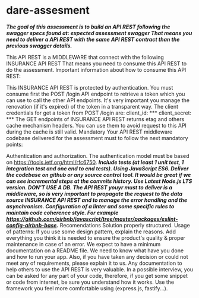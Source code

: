 # dare-assesment
***The goal of this assessment is to build an API REST following the swagger specs found at: expected assessment swagger That means you need to deliver a API REST with the same API REST contract than the previous swagger details.***

This API REST is a MIDDLEWARE that connect with the following INSURANCE API REST That means you need to consume this API REST to do the assessment. Important information about how to consume this API REST:

This INSURANCE API REST is protected by authentication. You must consume first the POST /login API endpoint to retrieve a token which you can use to call the other API endpoints. It's very important you manage the renovation (if it's expired) of the token in a transparent way. The client credentials for get a token from POST /login are:
client_id: ***
client_secret: ***
The GET endpoints of INSURANCE API REST returns etag and others cache mechanism headers. You can use them to avoid request to this API during the cache is still valid.
Mandatory
Your API REST middleware codebase delivered for the assessment must to follow the next mandatory points:

Authentication and authorization. The authentication model must be based on https://tools.ietf.org/html/rfc6750.
***Include tests (at least 1 unit test, 1 integration test and one end to end tests).
Using JavaScript ES6.
Deliver the codebase on github or any source control tool. It would be great if we can see incremental steps at the commits history.
Use Latest Node.js LTS version.
DON'T USE A DB. The API REST youyr must to deliver is a middleware, so is very important to propagate the request to the data source INSURANCE API REST and to manage the error handling and the asynchronism.
Configuration of a linter and some specific rules to maintain code coherence style. For example https://github.com/airbnb/javascript/tree/master/packages/eslint-config-airbnb-base.***
Recomendations
Solution properly structured.
Usage of patterns: If you use some design pattern, explain the reasons.
Add everything you think it is needed to ensure the product's quality & proper maintenance in case of an error.
We expect to have a minimum documentation on a README file. We need to know what have you done and how to run your app. Also, if you have taken any decision or could not meet any of requirements, please explain it to us. Any documentation to help others to use the API REST is very valuable.
In a possible interview, you can be asked for any part of your code, therefore, if you get some snippet or code from internet, be sure you understand how it works.
Use the framework you feel more comfortable using (express.js, fastify...).
